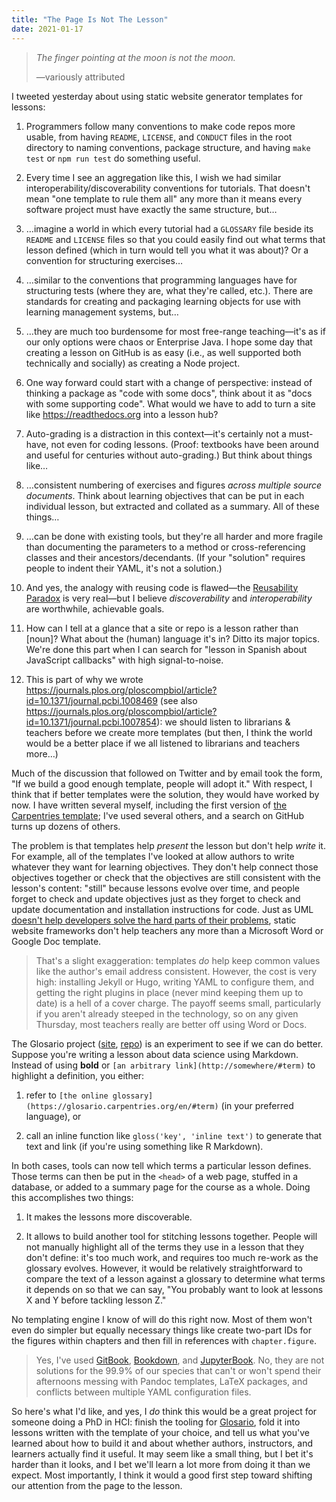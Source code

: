 ```yaml
---
title: "The Page Is Not The Lesson"
date: 2021-01-17
---
```


> *The finger pointing at the moon is not the moon.*
>
>—variously attributed

I tweeted yesterday
about using static website generator templates for lessons:

1.  Programmers follow many conventions to make code repos more usable,
    from having `README`, `LICENSE`, and `CONDUCT` files in the root directory
    to naming conventions, package structure, and having `make test` or `npm run test` do something useful.

1.  Every time I see an aggregation like this,
    I wish we had similar interoperability/discoverability conventions for tutorials.
    That doesn't mean "one template to rule them all"
    any more than it means every software project must have exactly the same structure, but…

1.  …imagine a world in which every tutorial had a `GLOSSARY` file beside its `README` and `LICENSE` files
    so that you could easily find out what terms that lesson defined
    (which in turn would tell you what it was about)?
    Or a convention for structuring exercises…

1.  …similar to the conventions that programming languages have for structuring tests
    (where they are, what they're called, etc.).
    There are standards for creating and packaging learning objects for use with learning management systems,
    but…

1.  …they are much too burdensome for most free-range teaching—it's as if our only options were chaos or Enterprise Java.
    I hope some day that creating a lesson on GitHub is as easy
    (i.e., as well supported both technically and socially)
    as creating a Node project.

1.  One way forward could start with a change of perspective:
    instead of thinking a package as "code with some docs",
    think about it as "docs with some supporting code".
    What would we have to add to turn a site like <https://readthedocs.org> into a lesson hub?

1.  Auto-grading is a distraction in this context—it's certainly not a must-have,
    not even for coding lessons.
    (Proof: textbooks have been around and useful for centuries without auto-grading.)
    But think about things like…

1.  …consistent numbering of exercises and figures *across multiple source documents*.
    Think about learning objectives that can be put in each individual lesson,
    but extracted and collated as a summary.
    All of these things…

1.  …can be done with existing tools,
    but they're all harder and more fragile than documenting the parameters to a method
    or cross-referencing classes and their ancestors/decendants.
    (If your "solution" requires people to indent their YAML, it's not a solution.)

1.  And yes, the analogy with reusing code is flawed—the [Reusability Paradox](http://opencontent.org/docs/paradox.html)
    is very real—but I believe *discoverability* and *interoperability* are worthwhile, achievable goals.

1.  How can I tell at a glance that a site or repo is a lesson rather than [noun]?
    What about the (human) language it's in?
    Ditto its major topics.
    We're done this part when I can search for "lesson in Spanish about JavaScript callbacks" with high signal-to-noise.

1.  This is part of why we wrote <https://journals.plos.org/ploscompbiol/article?id=10.1371/journal.pcbi.1008469>
    (see also <https://journals.plos.org/ploscompbiol/article?id=10.1371/journal.pcbi.1007854>):
    we should listen to librarians & teachers before we create more templates
    (but then, I think the world would be a better place if we all listened to librarians and teachers more…)

Much of the discussion that followed on Twitter and by email took the form,
"If we build a good enough template, people will adopt it."
With respect,
I think that if better templates were the solution,
they would have worked by now.
I have written several myself,
including the first version of [the Carpentries template](https://github.com/carpentries/styles/);
I've used several others,
and a search on GitHub turns up dozens of others.

The problem is that templates help *present* the lesson but don't help *write* it.
For example,
all of the templates I've looked at allow authors to write whatever they want for learning objectives.
They don't help connect those objectives together
or check that the objectives are still consistent with the lesson's content:
"still" because lessons evolve over time,
and people forget to check and update objectives
just as they forget to check and update documentation and installation instructions for code.
Just as UML [doesn't help developers solve the hard parts of their problems](http://oro.open.ac.uk/35805/8/UML%20in%20practice%208.pdf),
static website frameworks don't help teachers any more than a Microsoft Word or Google Doc template.

> That's a slight exaggeration:
> templates *do* help keep common values like the author's email address consistent.
> However, the cost is very high:
> installing Jekyll or Hugo,
> writing YAML to configure them,
> and getting the right plugins in place (never mind keeping them up to date)
> is a hell of a cover charge.
> The payoff seems small,
> particularly if you aren't already steeped in the technology,
> so on any given Thursday,
> most teachers really are better off using Word or Docs.

The Glosario project ([site](https://glosario.carpentries.org/), [repo](https://github.com/carpentries/glosario))
is an experiment to see if we can do better.
Suppose you're writing a lesson about data science using Markdown.
Instead of using **bold** or `[an arbitrary link](http://somewhere/#term)` to highlight a definition,
you either:

1.  refer to `[the online glossary](https://glosario.carpentries.org/en/#term)` (in your preferred language), or

1.  call an inline function like `gloss('key', 'inline text')` to generate that text and link
    (if you're using something like R Markdown).

In both cases,
tools can now tell which terms a particular lesson defines.
Those terms can then be put in the `<head>` of a web page,
stuffed in a database,
or added to a summary page for the course as a whole.
Doing this accomplishes two things:

1.  It makes the lessons more discoverable.

1.  It allows to build another tool for stitching lessons together.
    People will not manually highlight all of the terms they use in a lesson that they don't define:
    it's too much work,
    and requires too much re-work as the glossary evolves.
    However,
    it would be relatively straightforward to compare the text of a lesson against a glossary
    to determine what terms it depends on
    so that we can say, "You probably want to look at lessons X and Y before tackling lesson Z."

No templating engine I know of will do this right now.
Most of them won't even do simpler but equally necessary things
like create two-part IDs for the figures within chapters
and then fill in references with `chapter.figure`.

> Yes, I've used [GitBook](https://www.gitbook.com/),
> [Bookdown](https://www.bookdown.org/),
> and [JupyterBook](https://jupyterbook.org/).
> No, they are not solutions for the 99.9% of our species
> that can't or won't spend their afternoons messing with Pandoc templates,
> LaTeX packages,
> and conflicts between multiple YAML configuration files.

So here's what I'd like,
and yes,
I *do* think this would be a great project for someone doing a PhD in HCI:
finish the tooling for [Glosario](https://glosario.carpentries.org/),
fold it into lessons written with the template of your choice,
and tell us what you've learned about how to build it
and about whether authors, instructors, and learners actually find it useful.
It may seem like a small thing,
but I bet it's harder than it looks,
and I bet we'll learn a lot more from doing it than we expect.
Most importantly,
I think it would a good first step toward shifting our attention from the page to the lesson.
